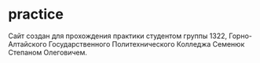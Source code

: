 # practice
Сайт создан для прохождения практики студентом группы 1322, Горно-Алтайского Государственного Политехнического Колледжа Семенюк Степаном Олеговичем.
